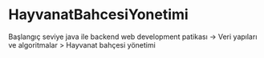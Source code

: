 # HayvanatBahcesiYonetimi
Başlangıç seviye java ile backend web development patikası -> Veri yapıları ve algoritmalar > Hayvanat bahçesi yönetimi
